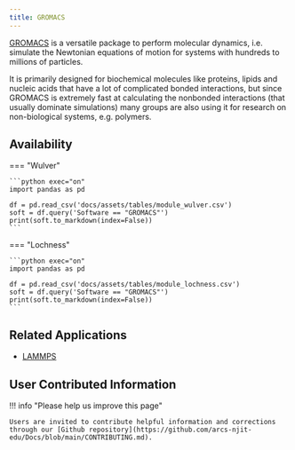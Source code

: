 ```yaml
---
title: GROMACS
---
```


[GROMACS](https://www.gromacs.org) is a versatile package to perform molecular dynamics, i.e. simulate the Newtonian equations of motion for systems with hundreds to millions of particles.

It is primarily designed for biochemical molecules like proteins, lipids and nucleic acids that have a lot of complicated bonded interactions, but since GROMACS is extremely fast at calculating the nonbonded interactions (that usually dominate simulations) many groups are also using it for research on non-biological systems, e.g. polymers.

## Availability

=== "Wulver"

    ```python exec="on"
    import pandas as pd
    
    df = pd.read_csv('docs/assets/tables/module_wulver.csv')
    soft = df.query('Software == "GROMACS"')
    print(soft.to_markdown(index=False))
    ```

=== "Lochness"

    ```python exec="on"
    import pandas as pd
    
    df = pd.read_csv('docs/assets/tables/module_lochness.csv')
    soft = df.query('Software == "GROMACS"')
    print(soft.to_markdown(index=False))
    ```

## Related Applications

* [LAMMPS](lammps.md)

## User Contributed Information

!!! info "Please help us improve this page"

    Users are invited to contribute helpful information and corrections through our [Github repository](https://github.com/arcs-njit-edu/Docs/blob/main/CONTRIBUTING.md).



